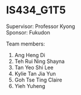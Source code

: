 # IS434_G1T5

Supervisor: Professor Kyong<br>
Sponsor: Fukudon
<div>
Team members:
<ol>
  <li>Ang Heng Di</li>
  <li>Teh Rui Ning Shayna</li>
  <li>Tan Yeo Shi Lee</li>
  <li>Kylie Tan Jia Yun</li>
  <li>Goh Tse Ting Claire</li>
  <li>Yieh Yuheng</li>
</ol>
</div>
